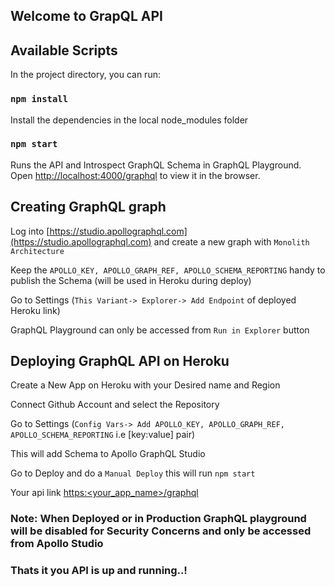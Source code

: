 ## Welcome to GrapQL API

## Available Scripts

In the project directory, you can run:

### `npm install`

Install the dependencies in the local node_modules folder

### `npm start`

Runs the API and Introspect GraphQL Schema in GraphQL Playground.</br>
Open [http://localhost:4000/graphql](http://localhost:4000/graphql) to view it in the browser.</br>

## Creating GraphQL graph

Log into [https://studio.apollographql.com](https://studio.apollographql.com) and create a new graph with `Monolith Architecture`</br>

Keep the `APOLLO_KEY, APOLLO_GRAPH_REF, APOLLO_SCHEMA_REPORTING` handy to publish the Schema (will be used in Heroku during deploy)</br>

Go to Settings (`This Variant-> Explorer-> Add Endpoint` of deployed Heroku link)</br>

GraphQL Playground can only be accessed from `Run in Explorer` button</br>

## Deploying GraphQL API on Heroku

Create a New App on Heroku with your Desired name and Region</br>

Connect Github Account and select the Repository</br>

Go to Settings (`Config Vars-> Add APOLLO_KEY, APOLLO_GRAPH_REF, APOLLO_SCHEMA_REPORTING` i.e [key:value] pair)</br>

This will add Schema to Apollo GraphQL Studio</br>

Go to Deploy and do a `Manual Deploy` this will run `npm start`</br>

Your api link [https:<your_app_name>/graphql](https:<your_app_name>/graphql)</br>

### Note: When Deployed or in Production GraphQL playground will be disabled for Security Concerns and only be accessed from Apollo Studio

### Thats it you API is up and running..!

